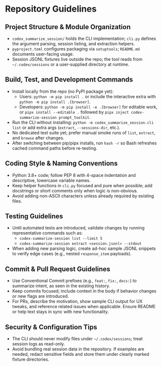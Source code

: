 # Repository Guidelines

## Project Structure & Module Organization
- `codex_summarize_session/` holds the CLI implementation; `cli.py` defines the argument parsing, session listing, and extraction helpers.
- `pyproject.toml` configures packaging via `setuptools`; `README.md` documents user-facing usage.
- Session JSONL fixtures live outside the repo; the tool reads from `~/.codex/sessions` or a user-supplied directory at runtime.

## Build, Test, and Development Commands
- Install locally from the repo (no PyPI package yet):
  - Users: `python -m pip install .` or include the interactive extra with `python -m pip install .[browser]`.
  - Developers: `python -m pip install -e .[browser]` for editable work, or `pipx install --editable .` followed by `pipx inject codex-summarize-session prompt_toolkit`.
- Run the CLI without installing: `python -m codex_summarize_session.cli list` or add extra args (`extract`, `--sessions-dir`, etc.).
- No dedicated test suite yet; prefer manual smoke runs of `list`, `extract`, and `browse` after changes.
- After switching between pip/pipx installs, run `hash -r` so Bash refreshes cached command paths before re-testing.

## Coding Style & Naming Conventions
- Python 3.8+ code; follow PEP 8 with 4-space indentation and descriptive, lowercase variable names.
- Keep helper functions in `cli.py` focused and pure when possible; add docstrings or short comments only when logic is non-obvious.
- Avoid adding non-ASCII characters unless already required by existing files.

## Testing Guidelines
- Until automated tests are introduced, validate changes by running representative commands such as:
  - `codex-summarize-session list --limit 5`
  - `codex-summarize-session extract <session.jsonl> --stdout`
- When adding new parsing logic, create ad-hoc sample JSONL snippets to verify edge cases (e.g., nested `response_item` payloads).

## Commit & Pull Request Guidelines
- Use Conventional Commit prefixes (e.g., `feat:`, `fix:`, `docs:`) to summarize intent, as seen in the existing history.
- Keep commits focused; include context in the body if behavior changes or new flags are introduced.
- For PRs, describe the motivation, show sample CLI output for UX tweaks, and reference related issues when applicable. Ensure README or help text stays in sync with new functionality.

## Security & Configuration Tips
- The CLI should never modify files under `~/.codex/sessions`; treat session logs as read-only.
- Avoid bundling real session data in the repository. If examples are needed, redact sensitive fields and store them under clearly marked fixture directories.
